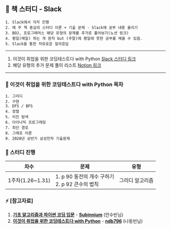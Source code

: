 ## 🔭 책 스터디 - Slack

    1. Slack에서 각자 진행
    2. 매 주 책 중심의 스터디 이론 + 기출 문제 - Slack에 공부 내용 올리기
    3. BOJ, 프로그래머스 해당 유형의 문제를 추가로 풀어보기(노션 링크)
    4. 평일(매일) 하는 게 원칙 but (주말)에 평일에 못한 공부를 채울 수 있음.
    5. Slack을 통한 자유로운 질의응답

---
 1. 이것이 취업을 위한 코딩테스트다 with Python  [Slack 스터디 링크](https://app.slack.com/client/T01KGKK8MSA/C01KATTA295)<br>
 1. 해당 유형의 추가 문제 풀이 리스트 [Notion 링크](https://www.notion.so/ReadMe-d43f0367843147f78dc72d7e539f5423) 
---
### 🌱 이것이 취업을 위한 코딩테스트다 with Python 목차
    1. 그리디
    2. 구현 
    3. DFS / BFS
    4. 정렬
    5. 이진 탐색
    6. 다이나믹 프로그래밍
    7. 최단 경로
    8. 그래프 이론
    9. 2020년 상반기 삼성전자 기출문제

### 📅 스터디 진행

| 차수  | 문제  | 유형  |
| ----- | ----- | ----- |
| 1주차(1.26~1.31) | 1. p 90 동전의 개수 구하기<br> 2. p 92 큰수의 법칙| 그리디 알고리즘<br />|

  
### ⚡ [참고자료] 
1. [<u>**기초 알고리즘과 파이썬 코딩 입문**</u>](https://www.youtube.com/watch?v=AhCib1thS7M) - [**Subinnium**](https://subinium.github.io/preparation-for-snu-graduate-school/ "안수빈님의 블로그") (안수빈님)
1. [**<u>이것이 취업을 위한 코딩테스트다 with Python</u>**](http://www.yes24.com/Product/Goods/91433923) - [**ndb796**](https://github.com/ndb796) (나동빈님)
<!--
**KimTaesong/KimTaesong** is a ✨ _special_ ✨ repository because its `README.md` (this file) appears on your GitHub profile.

Here are some ideas to get you started:

- 🔭 I’m currently working on ...
- 🌱 I’m currently learning ...
- 👯 I’m looking to collaborate on ...
- 🤔 I’m looking for help with ...
- 💬 Ask me about ...
- 📫 How to reach me: ...
- 😄 Pronouns: ...
- ⚡ Fun fact: ...
- 유형1(`설명어`를 클릭하면 URL로 이동) : [TheoryDB 블로그](https://theorydb.github.io "마우스를 올려놓으면 말풍선이 나옵니다.")</br>
유형2(URL 보여주고 `자동연결`) : <https://theorydb.github.io>  
유형3(동일 파일 내 `문단 이동`) : [동일파일 내 문단 이동](#markdown의-반드시-알아야-하는-문법)
-->